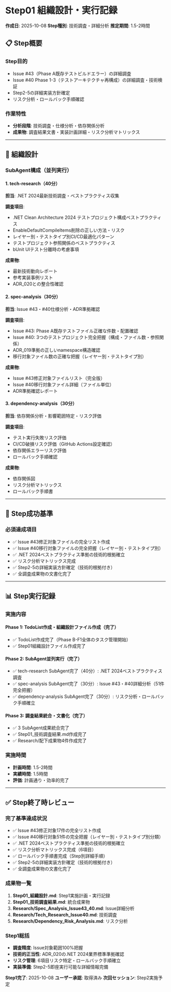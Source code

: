 # Step01 組織設計・実行記録

**作成日**: 2025-10-08
**Step種別**: 技術調査・詳細分析
**推定期間**: 1.5-2時間

## 📋 Step概要

### Step目的
- Issue #43（Phase A既存テストビルドエラー）の詳細調査
- Issue #40 Phase 1-3（テストアーキテクチャ再構成）の詳細調査・技術検証
- Step2-5の詳細実装方針確定
- リスク分析・ロールバック手順確認

### 作業特性
- **分析段階**: 技術調査・仕様分析・依存関係分析
- **成果物**: 調査結果文書・実装計画詳細・リスク分析マトリックス

---

## 🏢 組織設計

### SubAgent構成（並列実行）

#### 1. tech-research（40分）
**担当**: .NET 2024最新技術調査・ベストプラクティス収集

**調査項目**:
- .NET Clean Architecture 2024 テストプロジェクト構成ベストプラクティス
- EnableDefaultCompileItems削除の正しい方法・リスク
- レイヤー別・テストタイプ別CI/CD最適化パターン
- テストプロジェクト参照関係のベストプラクティス
- bUnit UIテスト分離時の考慮事項

**成果物**:
- 最新技術動向レポート
- 参考実装事例リスト
- ADR_020との整合性確認

#### 2. spec-analysis（30分）
**担当**: Issue #43・#40仕様分析・ADR準拠確認

**調査項目**:
- Issue #43: Phase A既存テストファイル正確な件数・配置確認
- Issue #40: 3つのテストプロジェクト完全把握（構成・ファイル数・参照関係）
- ADR_019準拠の正しいnamespace構造確認
- 移行対象ファイル数の正確な把握（レイヤー別・テストタイプ別）

**成果物**:
- Issue #43修正対象ファイルリスト（完全版）
- Issue #40移行対象ファイル詳細（ファイル単位）
- ADR準拠確認レポート

#### 3. dependency-analysis（30分）
**担当**: 依存関係分析・影響範囲特定・リスク評価

**調査項目**:
- テスト実行失敗リスク評価
- CI/CD破損リスク評価（GitHub Actions設定確認）
- 依存関係エラーリスク評価
- ロールバック手順確認

**成果物**:
- 依存関係図
- リスク分析マトリックス
- ロールバック手順書

---

## 🎯 Step成功基準

### 必須達成項目
- ✅ Issue #43修正対象ファイルの完全リスト作成
- ✅ Issue #40移行対象ファイルの完全把握（レイヤー別・テストタイプ別）
- ✅ .NET 2024ベストプラクティス準拠の技術的根拠確立
- ✅ リスク分析マトリックス完成
- ✅ Step2-5の詳細実装方針確定（技術的根拠付き）
- ✅ 全調査成果物の文書化完了

---

## 📊 Step実行記録

### 実施内容

#### Phase 1: TodoList作成・組織設計ファイル作成（完了）
- ✅ TodoList作成完了（Phase B-F1全体のタスク管理開始）
- ✅ Step01組織設計ファイル作成完了

#### Phase 2: SubAgent並列実行（完了）
- ✅ tech-research SubAgent完了（40分）: .NET 2024ベストプラクティス調査
- ✅ spec-analysis SubAgent完了（30分）: Issue #43・#40詳細分析（51件完全把握）
- ✅ dependency-analysis SubAgent完了（30分）: リスク分析・ロールバック手順確立

#### Phase 3: 調査結果統合・文書化（完了）
- ✅ 3 SubAgent成果統合完了
- ✅ Step01_技術調査結果.md作成完了
- ✅ Research/配下成果物4件作成完了

### 実施時間
- **計画時間**: 1.5-2時間
- **実績時間**: 1.5時間
- **評価**: 計画通り・効率的完了

---

## ✅ Step終了時レビュー

### 完了基準達成状況
- ✅ Issue #43修正対象17件の完全リスト作成
- ✅ Issue #40移行対象51件の完全把握（レイヤー別・テストタイプ別分類）
- ✅ .NET 2024ベストプラクティス準拠の技術的根拠確立
- ✅ リスク分析マトリックス完成（6項目）
- ✅ ロールバック手順書完成（Step別詳細手順）
- ✅ Step2-5の詳細実装方針確定（技術的根拠付き）
- ✅ 全調査成果物の文書化完了

### 成果物一覧
1. **Step01_組織設計.md**: Step1実施計画・実行記録
2. **Step01_技術調査結果.md**: 統合成果物
3. **Research/Spec_Analysis_Issue43_40.md**: Issue詳細分析
4. **Research/Tech_Research_Issue40.md**: 技術調査
5. **Research/Dependency_Risk_Analysis.md**: リスク分析

### Step1総括
- **調査精度**: Issue対象範囲100%把握
- **技術的正当性**: ADR_020の.NET 2024業界標準準拠確認
- **リスク管理**: 6項目リスク特定・ロールバック手順確立
- **実装準備**: Step2-5即座実行可能な詳細情報完備

**Step1完了**: 2025-10-08
**ユーザー承認**: 取得済み
**次回セッション**: Step2実施予定
